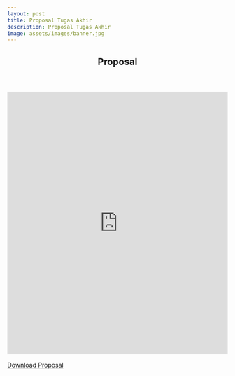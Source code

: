 ```yaml
---
layout: post
title: Proposal Tugas Akhir
description: Proposal Tugas Akhir
image: assets/images/banner.jpg
---
```


<section id="proposal">
  <header class="major">
    <h2>Proposal</h2>
  </header>

  <!-- Embedded PDF Viewer -->
  <iframe 
      src="https://docs.google.com/gview?url={{ site.baseurl }}/assets/docs/_Pervasive__Report.pdf&embedded=true" 
      style="width:100%; height:600px;" 
      frameborder="0">
  </iframe>

  <!-- PDF Download Button -->
  <p style="margin-top: 1rem;">
    <a href="{{ site.baseurl }}/assets/docs/_Pervasive__Report.pdf" download class="button">Download Proposal</a>
  </p>
</section>
